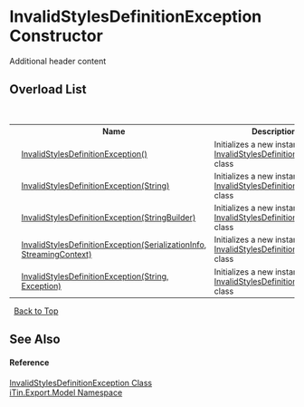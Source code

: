 # InvalidStylesDefinitionException Constructor 
Additional header content 


## Overload List
&nbsp;<table><tr><th></th><th>Name</th><th>Description</th></tr><tr><td>![Public method](media/pubmethod.gif "Public method")</td><td><a href="1ec8981d-0cd3-7aa9-61a7-35ddb5806ab0">InvalidStylesDefinitionException()</a></td><td>
Initializes a new instance of the <a href="cc6ac913-200c-9856-d7e6-447c7434c764">InvalidStylesDefinitionException</a> class</td></tr><tr><td>![Public method](media/pubmethod.gif "Public method")</td><td><a href="80a02e21-a459-1e87-5d61-6d578f2a2ac9">InvalidStylesDefinitionException(String)</a></td><td>
Initializes a new instance of the <a href="cc6ac913-200c-9856-d7e6-447c7434c764">InvalidStylesDefinitionException</a> class</td></tr><tr><td>![Public method](media/pubmethod.gif "Public method")</td><td><a href="3e5df833-2126-9701-b2de-7f20fe421f05">InvalidStylesDefinitionException(StringBuilder)</a></td><td>
Initializes a new instance of the <a href="cc6ac913-200c-9856-d7e6-447c7434c764">InvalidStylesDefinitionException</a> class</td></tr><tr><td>![Protected method](media/protmethod.gif "Protected method")</td><td><a href="5127bd9b-4a42-b949-5e78-c953dde9ddfd">InvalidStylesDefinitionException(SerializationInfo, StreamingContext)</a></td><td>
Initializes a new instance of the <a href="cc6ac913-200c-9856-d7e6-447c7434c764">InvalidStylesDefinitionException</a> class</td></tr><tr><td>![Public method](media/pubmethod.gif "Public method")</td><td><a href="1d35dcb1-52d6-dea1-cdf8-b7f5f2a4061c">InvalidStylesDefinitionException(String, Exception)</a></td><td>
Initializes a new instance of the <a href="cc6ac913-200c-9856-d7e6-447c7434c764">InvalidStylesDefinitionException</a> class</td></tr></table>&nbsp;
<a href="#invalidstylesdefinitionexception-constructor">Back to Top</a>

## See Also


#### Reference
<a href="cc6ac913-200c-9856-d7e6-447c7434c764">InvalidStylesDefinitionException Class</a><br /><a href="ef57ffcc-e95e-b212-5a46-9aa6f5a3511f">iTin.Export.Model Namespace</a><br />